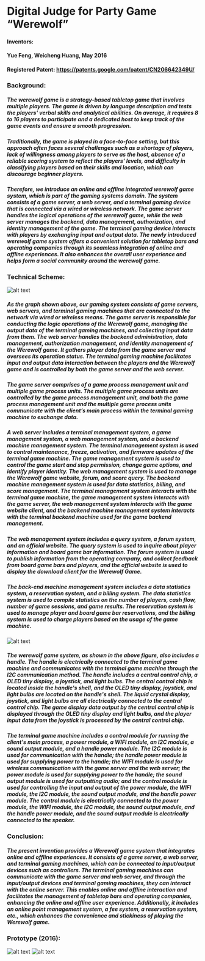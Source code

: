 # Digital Judge for Party Game “Werewolf”
#### Inventors:
#### Yue Feng, Weicheng Huang, May 2016
#### Registered Patent: https://patents.google.com/patent/CN206642349U/

### Background:
##### The werewolf game is a strategy-based tabletop game that involves multiple players. The game is driven by language description and tests the players' verbal skills and analytical abilities. On average, it requires 8 to 16 players to participate and a dedicated host to keep track of the game events and ensure a smooth progression.
##### Traditionally, the game is played in a face-to-face setting, but this approach often faces several challenges such as a shortage of players, lack of willingness among players to serve as the host, absence of a reliable scoring system to reflect the players' levels, and difficulty in classifying players based on their skills and location, which can discourage beginner players.
##### Therefore, we introduce an online and offline integrated werewolf game system, which is part of the gaming systems domain. The system consists of a game server, a web server, and a terminal gaming device that is connected via a wired or wireless network. The game server handles the logical operations of the werewolf game, while the web server manages the backend, data management, authorization, and identity management of the game. The terminal gaming device interacts with players by exchanging input and output data. The newly introduced werewolf game system offers a convenient solution for tabletop bars and operating companies through its seamless integration of online and offline experiences. It also enhances the overall user experience and helps form a social community around the werewolf game.

### Technical Scheme:
![alt text](https://github.com/ttopeor/Werewolf/blob/main/Overall.PNG)
##### As the graph shown above, our gaming system consists of game servers, web servers, and terminal gaming machines that are connected to the network via wired or wireless means. The game server is responsible for conducting the logic operations of the Werewolf game, managing the output data of the terminal gaming machines, and collecting input data from them. The web server handles the backend administration, data management, authorization management, and identity management of the Werewolf game. It gathers player data from the game server and oversees its operation status. The terminal gaming machine facilitates input and output data interaction between the players and the Werewolf game and is controlled by both the game server and the web server.
##### The game server comprises of a game process management unit and multiple game process units. The multiple game process units are controlled by the game process management unit, and both the game process management unit and the multiple game process units communicate with the client’s main process within the terminal gaming machine to exchange data.
##### A web server includes a terminal management system, a game management system, a web management system, and a backend machine management system. The terminal management system is used to control maintenance, freeze, activation, and firmware updates of the terminal game machine. The game management system is used to control the game start and stop permission, change game options, and identify player identity. The web management system is used to manage the Werewolf game website, forum, and score query. The backend machine management system is used for data statistics, billing, and score management. The terminal management system interacts with the terminal game machine, the game management system interacts with the game server, the web management system interacts with the game website client, and the backend machine management system interacts with the terminal backend machine used for the game backend management.
##### The web management system includes a query system, a forum system, and an official website. The query system is used to inquire about player information and board game bar information. The forum system is used to publish information from the operating company, and collect feedback from board game bars and players, and the official website is used to display the download client for the Werewolf Game.
##### The back-end machine management system includes a data statistics system, a reservation system, and a billing system. The data statistics system is used to compile statistics on the number of players, cash flow, number of game sessions, and game results. The reservation system is used to manage player and board game bar reservations, and the billing system is used to charge players based on the usage of the game machine.
 
![alt text](https://github.com/ttopeor/Werewolf/blob/main/Gametable.PNG)
##### The werewolf game system, as shown in the above figure, also includes a handle. The handle is electrically connected to the terminal game machine and communicates with the terminal game machine through the I2C communication method. The handle includes a central control chip, a OLED tiny display, a joystick, and light bulbs. The central control chip is located inside the handle's shell, and the OLED tiny display, joystick, and light bulbs are located on the handle's shell. The liquid crystal display, joystick, and light bulbs are all electrically connected to the central control chip. The game display data output by the central control chip is displayed through the OLED tiny display and light bulbs, and the player input data from the joystick is processed by the central control chip.
##### The terminal game machine includes a control module for running the client's main process, a power module, a WIFI module, an I2C module, a sound output module, and a handle power module. The I2C module is used for communication with the handle; the handle power module is used for supplying power to the handle; the WIFI module is used for wireless communication with the game server and the web server; the power module is used for supplying power to the handle; the sound output module is used for outputting audio; and the control module is used for controlling the input and output of the power module, the WIFI module, the I2C module, the sound output module, and the handle power module. The control module is electrically connected to the power module, the WIFI module, the I2C module, the sound output module, and the handle power module, and the sound output module is electrically connected to the speaker.

### Conclusion:
##### The present invention provides a Werewolf game system that integrates online and offline experiences. It consists of a game server, a web server, and terminal gaming machines, which can be connected to input/output devices such as controllers. The terminal gaming machines can communicate with the game server and web server, and through the input/output devices and terminal gaming machines, they can interact with the online server. This enables online and offline interaction and facilitates the management of tabletop bars and operating companies, enhancing the online and offline user experience. Additionally, it includes an online point management system, a fee system, a reservation system, etc., which enhances the convenience and stickiness of playing the Werewolf game.


### Prototype (2016):
![alt text](https://github.com/ttopeor/Werewolf/blob/main/prototype1.JPG)
![alt text](https://github.com/ttopeor/Werewolf/blob/main/prototype2.JPG)